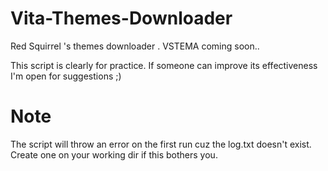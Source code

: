# Vita-Themes-Downloader
Red Squirrel 's  themes downloader . VSTEMA coming soon..

This script is clearly for practice.
If someone can improve its effectiveness I'm open for suggestions ;)

# Note
The script will throw an error on the first run cuz the log.txt doesn't exist.
Create one on your working dir if this bothers you.
